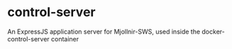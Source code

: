 # control-server
An ExpressJS application server for Mjollnir-SWS, used inside the docker-control-server container
